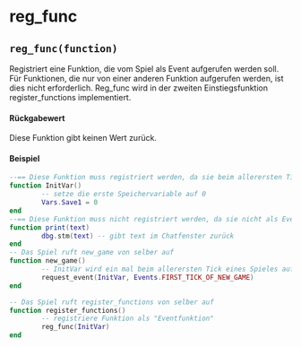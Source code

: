 # reg\_func

## `reg_func(function)`

Registriert eine Funktion, die vom Spiel als Event aufgerufen werden soll. Für Funktionen, die nur von einer anderen Funktion aufgerufen werden, ist dies nicht erforderlich. Reg\_func wird in der zweiten Einstiegsfunktion register\_functions implementiert.

#### Rückgabewert

Diese Funktion gibt keinen Wert zurück.

#### Beispiel

```lua
--== Diese Funktion muss registriert werden, da sie beim allerersten Tick eines Spieles durch ein Event aufgerufen wird
function InitVar()
        -- setze die erste Speichervariable auf 0
        Vars.Save1 = 0
end
--== Diese Funktion muss nicht registriert werden, da sie nicht als Event aufgetragen wird
function print(text)
        dbg.stm(text) -- gibt text im Chatfenster zurück
end
-- Das Spiel ruft new_game von selber auf
function new_game()
        -- InitVar wird ein mal beim allerersten Tick eines Spieles aufgerufen
        request_event(InitVar, Events.FIRST_TICK_OF_NEW_GAME)
end

-- Das Spiel ruft register_functions von selber auf
function register_functions()
        -- registriere Funktion als "Eventfunktion"
        reg_func(InitVar)
end
```

